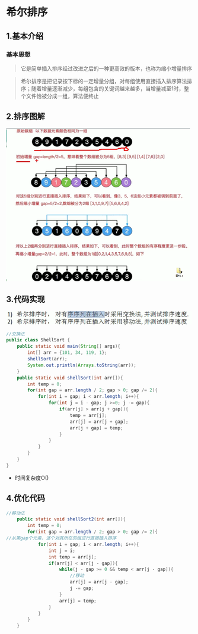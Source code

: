 # 希尔排序

## 1.基本介绍

### 基本思想

> 它是简单插入排序经过改进之后的一种更高效的版本，也称为缩小增量排序

> 希尔排序是把记录按下标的一定增量分组，对每组使用直接插入排序算法排序；随着增量逐渐减少，每组包含的关键词越来越多，当增量减至1时，整个文件恰被分成一组，算法便终止

## 2.排序图解

![image-20211104203156166](images/image-20211104203156166.png)

## 3.代码实现

![image-20211104203554346](images/image-20211104203554346.png)

```java
//交换法
public class ShellSort {
    public static void main(String[] args){
        int[] arr = {101, 34, 119, 1};
        shellSort(arr);
        System.out.println(Arrays.toString(arr));
    }
    public static void shellSort(int arr[]){
        int temp = 0;
        for(int gap = arr.length / 2; gap > 0; gap /= 2){
            for(int i = gap; i < arr.length; i++){
                for(int j = i - gap; j >=0; j -= gap){
                    if(arr[j] > arr[j + gap]){
                        temp = arr[j];
                        arr[j] = arr[j + gap];
                        arr[j + gap] = temp;
                    }
                }
            }
        }
    }
}
```

- 时间复杂度O()



## 4.优化代码

```java
//移动法
    public static void shellSort2(int arr[]){
        int temp = 0;
        for(int gap = arr.length / 2; gap > 0; gap /= 2){
//从第gap个元素，逐个对其所在的组进行直接插入排序
            for(int i = gap; i < arr.length; i++){
                int j = i;
                int temp = arr[j];
                if(arr[j] < arr[j - gap]){
                    while(j - gap >= 0 && temp < arr[j - gap]){
                        //移动
                        arr[j] = arr[j - gap];
                        j -= gap;
                    }
                    arr[j] = temp;
                }
            }
        }
    }
```
